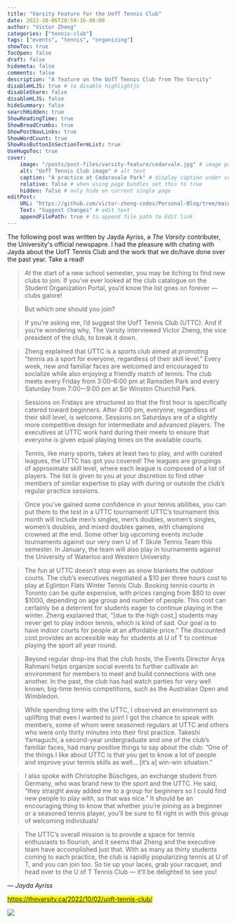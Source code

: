 ```yaml
---
title: "Varsity Feature for the UofT Tennis Club"
date: 2022-10-06T20:59:16-08:00
author: "Victor Zheng"
categories: ["tennis-club"]
tags: ["events", "tennis", "organizing"]
showToc: true
TocOpen: false
draft: false
hidemeta: false
comments: false
description: "A feature on the UofT Tennis Club from The Varsity"
disableHLJS: true # to disable highlightjs
disableShare: false
disableHLJS: false
hideSummary: false
searchHidden: true
ShowReadingTime: true
ShowBreadCrumbs: true
ShowPostNavLinks: true
ShowWordCount: true
ShowRssButtonInSectionTermList: true
UseHugoToc: true
cover:
    image: "/posts/post-files/varsity-feature/cedarvale.jpg" # image path/url
    alt: "UofT Tennis Club image" # alt text
    caption: "A practice at Cedaravale Park" # display caption under cover
    relative: false # when using page bundles set this to true
    hidden: false # only hide on current single page
editPost:
    URL: "https://github.com/victor-zheng-codes/Personal-Blog/tree/main/content"
    Text: "Suggest Changes" # edit text
    appendFilePath: true # to append file path to Edit link
---
```


The following post was written by Jayda Ayriss, a *The Varsity* contributer, the University's official newspapre. I had the pleasure with chating with Jayda about the UofT Tennis Club and the work that we do/have done over the past year. Take a read!

> At the start of a new school semester, you may be itching to find new clubs to join. If you’ve ever looked at the club catalogue on the Student Organization Portal, you’d know the list goes on forever — clubs galore! 

> But which one should you join? 

> If you’re asking me, I’d suggest the UofT Tennis Club (UTTC). And if you’re wondering why, The Varsity interviewed Victor Zheng, the vice president of the club, to break it down. 

> Zheng explained that UTTC is a sports club aimed at promoting “tennis as a sport for everyone, regardless of their skill level.” Every week, new and familiar faces are welcomed and encouraged to socialize while also enjoying a friendly match of tennis. The club meets every Friday from 3:00–6:00 pm at Ramsden Park and every Saturday from 7:00–-9:00 pm at Sir Winston Churchill Park. 

> Sessions on Fridays are structured so that the first hour is specifically catered toward beginners. After 4:00 pm, everyone, regardless of their skill level, is welcome. Sessions on Saturdays are of a slightly more competitive design for intermediate and advanced players. The executives at UTTC work hard during their meets to ensure that everyone is given equal playing times on the available courts. 

> Tennis, like many sports, takes at least two to play, and with curated leagues, the UTTC has got you covered! The leagues are groupings of approximate skill level, where each league is composed of a list of players. The list is given to you at your discretion to find other members of similar expertise to play with during or outside the club’s regular practice sessions. 

> Once you’ve gained some confidence in your tennis abilities, you can put them to the test in a UTTC tournament! UTTC’s tournament this month will include men’s singles, men’s doubles, women’s singles, women’s doubles, and mixed doubles games, with champions crowned at the end. Some other big upcoming events include tournaments against our very own U of T Skule Tennis Team this semester. In January, the team will also play in tournaments against the University of Waterloo and Western University.

> The fun at UTTC doesn’t stop even as snow blankets the outdoor courts. The club’s executives negotiated a $10 per three hours cost to play at Eglinton Flats Winter Tennis Club. Booking tennis courts in Toronto can be quite expensive, with prices ranging from $80 to over $1000, depending on age group and number of people. This cost can certainly be a deterrent for students eager to continue playing in the winter. Zheng explained that, “[due to the high cost,] students may never get to play indoor tennis, which is kind of sad. Our goal is to have indoor courts for people at an affordable price.” The discounted cost provides an accessible way for students at U of T to continue playing the sport all year round. 

> Beyond regular drop-ins that the club hosts, the Events Director Arya Rahmani helps organize social events to further cultivate an environment for members to meet and build connections with one another. In the past, the club has had watch parties for very well known, big-time tennis competitions, such as the Australian Open and Wimbledon.

> While spending time with the UTTC, I observed an environment so uplifting that even I wanted to join! I got the chance to speak with members, some of whom were seasoned regulars at UTTC and others who were only thirty minutes into their first practice. Takeshi Yamaguchi, a second-year undergraduate and one of the club’s familiar faces, had many positive things to say about the club: “One of the things I like about UTTC is that you get to know a lot of people and improve your tennis skills as well… [it’s a] win-win situation.”

> I also spoke with Christophe Büschges, an exchange student from Germany, who was brand new to the sport and the UTTC. He said, “they straight away added me to a group for beginners so I could find new people to play with, so that was nice.” It should be an encouraging thing to know that whether you’re joining as a beginner or a seasoned tennis player, you’ll be sure to fit right in with this group of welcoming individuals!

> The UTTC’s overall mission is to provide a space for tennis enthusiasts to flourish, and it seems that Zheng and the executive team have accomplished just that. With as many as thirty students coming to each practice, the club is rapidly popularizing tennis at U of T, and you can join too. So tie up your laces, grab your racquet, and head over to the U of T Tennis Club — it’ll be delighted to see you!

 — <cite>Jayda Ayriss</cite>

<mark>https://thevarsity.ca/2022/10/02/uoft-tennis-club/</mark>

![](/posts/post-files/varsity-feature/eglinton.JPG)
